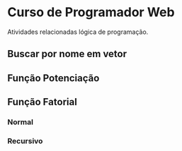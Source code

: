 # Curso de Programador Web
Atividades relacionadas lógica de programação.

## Buscar por nome em vetor

## Função Potenciação

## Função Fatorial 

### Normal

### Recursivo